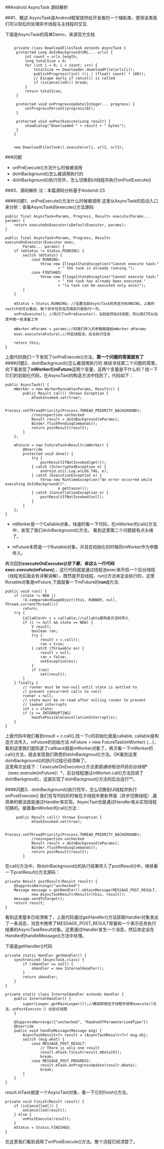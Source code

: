 ##Android AsyncTask 源码解析

###1、概述
AsyncTask是Android框架提供给开发者的一个辅助类，使用该类我们可以轻松的处理异步线程与主线程的交互.


下面是AsyncTask的简单Demo，来源官方文档
<pre><code>
    private class DownloadFilesTask extends AsyncTask<URL, Integer, Long> {
     protected Long doInBackground(URL... urls) {
         int count = urls.length;
         long totalSize = 0;
         for (int i = 0; i < count; i++) {
             totalSize += Downloader.downloadFile(urls[i]);
             publishProgress((int) ((i / (float) count) * 100));
             // Escape early if cancel() is called
             if (isCancelled()) break;
         }
         return totalSize;
     }

     protected void onProgressUpdate(Integer... progress) {
         setProgressPercent(progress[0]);
     }

     protected void onPostExecute(Long result) {
         showDialog("Downloaded " + result + " bytes");
     }
    }


    new DownloadFilesTask().execute(url1, url2, url3);
</pre></code>


###问题
* onPreExecute()方法什么时候被调用
* doInBackground()怎么被调用执行的
* doInBackground()执行完毕，怎么切换到UI线程并执行onPostExecute()


###3、源码解析
注：本篇源码分析基于Andorid-23

####问题1、onPreExecute()方法什么时候被调用
这里从AsyncTask的启动入口来分析：查看AsyncTask的execute()方法源码:

    public final AsyncTask<Params, Progress, Result> execute(Params... params) {
        return executeOnExecutor(sDefaultExecutor, params);
    }

    public final AsyncTask<Params, Progress, Result> executeOnExecutor(Executor exec,
            Params... params) {
        if (mStatus != Status.PENDING) {
            switch (mStatus) {
                case RUNNING:
                    throw new IllegalStateException("Cannot execute task:"
                            + " the task is already running.");
                case FINISHED:
                    throw new IllegalStateException("Cannot execute task:"
                            + " the task has already been executed "
                            + "(a task can be executed only once)");
            }
        }

        mStatus = Status.RUNNING; //设置当前AsyncTask的状态为RUNNING，上面的switch也可以看出，每个异步任务在完成前只能执行一次。
        onPreExecute(); //执行了onPreExecute()，当前依然在UI线程，所以我们可以在其中做一些准备工作

        mWorker.mParams = params;//将我们传入的参数赋值给mWorker.mParams
        exec.execute(mFuture);//开启线程池，后台执行任务

        return this;
    }


上面代码我们一下发现了onPreExecute()方法，**第一个问题的答案就有了**
<br>
####问题2、doInBackground()怎么被调用执行的
继续寻找第二个问题的答案，向下看发现了**mWorker**和**mFuture**这两个变量，这两个变量是干什么的？找一下它们的初始化代码，在AsyncTast的构造方法中找到了，代码如下：

    public AsyncTask() {
        mWorker = new WorkerRunnable<Params, Result>() {
            public Result call() throws Exception {
                mTaskInvoked.set(true);

                Process.setThreadPriority(Process.THREAD_PRIORITY_BACKGROUND);
                //noinspection unchecked
                Result result = doInBackground(mParams);
                Binder.flushPendingCommands();
                return postResult(result);
            }
        };

        mFuture = new FutureTask<Result>(mWorker) {
            @Override
            protected void done() {
                try {
                    postResultIfNotInvoked(get());
                } catch (InterruptedException e) {
                    android.util.Log.w(LOG_TAG, e);
                } catch (ExecutionException e) {
                    throw new RuntimeException("An error occurred while executing doInBackground()",
                            e.getCause());
                } catch (CancellationException e) {
                    postResultIfNotInvoked(null);
                }
            }
        };
    }

* mWorker是一个Callable对象，快速的看一下代码，在mWorker的call()方法中，发现了我们doInBackground()方法，   看到这里第二个问题就有点头绪了。

* mFuture本质是一个Runable对象，并且在初始化的时候将mWorker作为参数传入。

再次回到***executeOnExecutor()***往下看，有这么一行代码***exec.execute(mFuture);***，这行代码就是通过线程池exec来开启一个后台线程（线程池后面会有详解讲解），既然是开启线程，run()方法肯定会执行的，这里Runable对象是mFuture,下面就看一下mFuture的<B>run()</B>方法:

    public void run() {
        if (state != NEW ||
            !U.compareAndSwapObject(this, RUNNER, null, Thread.currentThread()))
            return;
        try {
            Callable<V> c = callable;//callable是构造方法时传入
            if (c != null && state == NEW) {
                V result;
                boolean ran;
                try {
                    result = c.call();
                    ran = true;
                } catch (Throwable ex) {
                    result = null;
                    ran = false;
                    setException(ex);
                }
                if (ran)
                    set(result);
            }
        } finally {
            // runner must be non-null until state is settled to
            // prevent concurrent calls to run()
            runner = null;
            // state must be re-read after nulling runner to prevent
            // leaked interrupts
            int s = state;
            if (s >= INTERRUPTING)
                handlePossibleCancellationInterrupt(s);
        }
    }

上面代码中我们看到result = c.call(),找一下c的初始化就是callable,
callable是构造方法传入，mFuture的初始方法 mFuture = new FutureTask<Result>(mWorker) {...}，看到这里我们就知道了callback就是mWorker对象了，再次看一下mWorker的call()方法，就会发现我们熟悉的doInBackgroud()方法。OK看到这里doInBackground()的执行过程已经清晰了。<br>
这里再次总结下：*1.executeOnExecutor()方法里面通线程池开启后台线程**（exec.execute(mFuture)）*，后台线程通过mWorker.call()方法回调了doInBackgroud()，这就实现了doInBackgroud()方法的后台运行**。


####问题3、doInBackground()执行完毕，怎么切换到UI线程并执行onPostExecute()
我们在写代码的时候在子线程中更新界面（异步切换线程）,最简单的做法就是通过Handler来实现。AsyncTast也是通过Handler来从实现线程切换的。接着看mWorker的call()方法：
            
         public Result call() throws Exception {
                mTaskInvoked.set(true);

                Process.setThreadPriority(Process.THREAD_PRIORITY_BACKGROUND);
                //noinspection unchecked
                Result result = doInBackground(mParams);
                Binder.flushPendingCommands();
                return postResult(result);
            }

在call()方法中，将doInBackground()的执行结果传入了postResult()中，继续看一下postResult()方法源码：
    
    private Result postResult(Result result) {
        @SuppressWarnings("unchecked")
        Message message = getHandler().obtainMessage(MESSAGE_POST_RESULT,
                new AsyncTaskResult<Result>(this, result));
        message.sendToTarget();
        return result;
    }

看到这里基本已经清晰了，上面代码通过getHandler()方法获取Handler对象发出了一条消息，消息中携带了MESSAGE_POST_RESULT常量和一个表示任务执行结果的AsyncTaskResult对象。这里通过Handler发生一个消息，然后肯定会在Handler的handleMessage()方法中处理。

下面是getHandler()代码

    private static Handler getHandler() {
        synchronized (AsyncTask.class) {
            if (sHandler == null) {
                sHandler = new InternalHandler();
            }
            return sHandler;
        }
    }

    private static class InternalHandler extends Handler {
        public InternalHandler() {
            super(Looper.getMainLooper());//确保即使在子线程中调用execute()方法，onPostExecute（）也在UI线程
        }

        @SuppressWarnings({"unchecked", "RawUseOfParameterizedType"})
        @Override
        public void handleMessage(Message msg) {
            AsyncTaskResult<?> result = (AsyncTaskResult<?>) msg.obj;
            switch (msg.what) {
                case MESSAGE_POST_RESULT:
                    // There is only one result
                    result.mTask.finish(result.mData[0]);
                    break;
                case MESSAGE_POST_PROGRESS:
                    result.mTask.onProgressUpdate(result.mData);
                    break;
            }
        }
    }


result.mTask就是一个AsyncTast对象，看一下它的finish()方法。


    private void finish(Result result) {
        if (isCancelled()) {
            onCancelled(result);
        } else {
            onPostExecute(result);
        }
        mStatus = Status.FINISHED;
    }

在这里我们看到调用了onPostExecute()方法。整个流程已经清楚了。